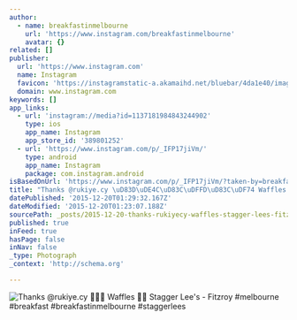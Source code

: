 ```yaml
---
author:
  - name: breakfastinmelbourne
    url: 'https://www.instagram.com/breakfastinmelbourne'
    avatar: {}
related: []
publisher:
  url: 'https://www.instagram.com'
  name: Instagram
  favicon: 'https://instagramstatic-a.akamaihd.net/bluebar/4da1e40/images/ico/favicon.ico'
  domain: www.instagram.com
keywords: []
app_links:
  - url: 'instagram://media?id=1137181984843244902'
    type: ios
    app_name: Instagram
    app_store_id: '389801252'
  - url: 'https://www.instagram.com/p/_IFP17jiVm/'
    type: android
    app_name: Instagram
    package: com.instagram.android
isBasedOnUrl: 'https://www.instagram.com/p/_IFP17jiVm/?taken-by=breakfastinmelbourne'
title: "Thanks @rukiye.cy \uD83D\uDE4C\uD83C\uDFFD\uD83C\uDF74 Waffles \uD83D\uDC9E\uD83C\uDF66 Stagger Lee's - Fitzroy #melbourne #breakfast #breakfastinmelbourne #staggerlees"
datePublished: '2015-12-20T01:29:32.167Z'
dateModified: '2015-12-20T01:23:07.188Z'
sourcePath: _posts/2015-12-20-thanks-rukiyecy-waffles-stagger-lees-fitzro.md
published: true
inFeed: true
hasPage: false
inNav: false
_type: Photograph
_context: 'http://schema.org'

---
```

![Thanks &commat;rukiye&period;cy  Waffles  Stagger Lee's - Fitzroy &num;melbourne &num;breakfast &num;breakfastinmelbourne &num;staggerlees](https://scontent.cdninstagram.com/hphotos-xap1/t51.2885-15/s640x640/sh0.08/e35/12292873_516127291892286_1993987853_n.jpg)